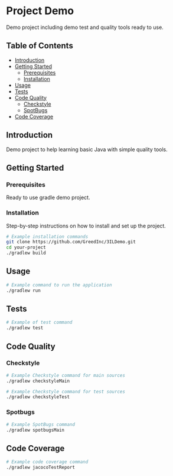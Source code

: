# Project Demo

Demo project including demo test and quality tools ready to use.

## Table of Contents

- [Introduction](#introduction)
- [Getting Started](#getting-started)
  - [Prerequisites](#prerequisites)
  - [Installation](#installation)
- [Usage](#usage)
- [Tests](#tests)
- [Code Quality](#code-quality)
  - [Checkstyle](#checkstyle)
  - [SpotBugs](#spotbugs)
- [Code Coverage](#code-coverage)


## Introduction

Demo project to help learning basic Java with simple quality tools.

## Getting Started

### Prerequisites

Ready to use gradle demo project.

### Installation

Step-by-step instructions on how to install and set up the project.

```bash
# Example installation commands
git clone https://github.com/GreedInc/3ILDemo.git
cd your-project
./gradlew build
```

## Usage
```bash
# Example command to run the application
./gradlew run
```

## Tests
```bash
# Example of test command
./gradlew test
```

## Code Quality

### Checkstyle
```bash
# Example Checkstyle command for main sources
./gradlew checkstyleMain
```

```bash
# Example Checkstyle command for test sources
./gradlew checkstyleTest
```

### Spotbugs
```bash
# Example SpotBugs command
./gradlew spotbugsMain
```

## Code Coverage
```bash
# Example code coverage command
./gradlew jacocoTestReport
```
